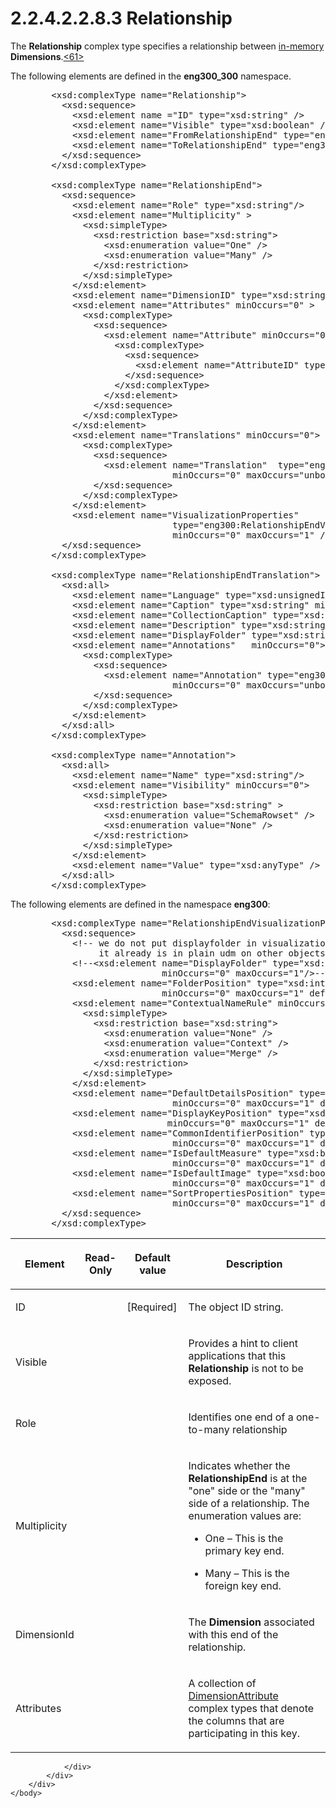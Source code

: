 <html dir="LTR" xmlns:mshelp="http://msdn.microsoft.com/mshelp" xmlns:ddue="http://ddue.schemas.microsoft.com/authoring/2003/5" xmlns:xlink="http://www.w3.org/1999/xlink" xmlns:tool="http://www.microsoft.com/tooltip">
    <head>
        <meta http-equiv="Content-Type" content="text/html; CHARSET=utf-8"></meta>
        <meta name="save" content="history"></meta>
        <title>2.2.4.2.2.8.3 Relationship</title>
        <xml>
            <mshelp:toctitle title="2.2.4.2.2.8.3 Relationship"></mshelp:toctitle>
            <mshelp:rltitle title="[MS-SSAS]: Relationship"></mshelp:rltitle>
            <mshelp:keyword index="A" term="ece33c56-d84f-4b74-beaa-36dd3912e6d8"></mshelp:keyword>
            <mshelp:attr name="DCSext.ContentType" value="open specification"></mshelp:attr>
            <mshelp:attr name="AssetID" value="ece33c56-d84f-4b74-beaa-36dd3912e6d8"></mshelp:attr>
            <mshelp:attr name="TopicType" value="kbRef"></mshelp:attr>
            <mshelp:attr name="DCSext.Title" value="[MS-SSAS]: Relationship" />
        </xml>
    </head>
    <body>
        <div id="header">
            <h1 class="heading">2.2.4.2.2.8.3 Relationship</h1>
        </div>
        <div id="mainSection">
            <div id="mainBody">
                <div id="allHistory" class="saveHistory"></div>
                <div id="sectionSection0" class="section" name="collapseableSection">
                    

<p>The <b>Relationship</b> complex type specifies a
relationship between <a href="8676f5ce-62d4-4244-a326-634bfed4aba4.md#gt_11f8e843-3672-4dc2-8c5a-8a97749cdb07">in-memory</a>
<b>Dimensions</b>.<a id="Appendix_A_Target_61"></a><a href="b9ac4859-2662-44ca-b131-9addd8b953dc.md#Appendix_A_61" aria-label="Product behavior note 61">&lt;61&gt;</a></p>

<p>The following elements are defined in the <b>eng300_300</b>
namespace.</p>

<dl>
<dd>
<div><pre>   &lt;xsd:complexType name=&quot;Relationship&quot;&gt;
     &lt;xsd:sequence&gt;
       &lt;xsd:element name =&quot;ID&quot; type=&quot;xsd:string&quot; /&gt;
       &lt;xsd:element name=&quot;Visible&quot; type=&quot;xsd:boolean&quot; /&gt;
       &lt;xsd:element name=&quot;FromRelationshipEnd&quot; type=&quot;eng300_300:RelationshipEnd&quot; /&gt;
       &lt;xsd:element name=&quot;ToRelationshipEnd&quot; type=&quot;eng300_300:RelationshipEnd&quot; /&gt;
     &lt;/xsd:sequence&gt;
   &lt;/xsd:complexType&gt;
            
   &lt;xsd:complexType name=&quot;RelationshipEnd&quot;&gt;
     &lt;xsd:sequence&gt;
       &lt;xsd:element name=&quot;Role&quot; type=&quot;xsd:string&quot;/&gt;
       &lt;xsd:element name=&quot;Multiplicity&quot; &gt;
         &lt;xsd:simpleType&gt;
           &lt;xsd:restriction base=&quot;xsd:string&quot;&gt;
             &lt;xsd:enumeration value=&quot;One&quot; /&gt;
             &lt;xsd:enumeration value=&quot;Many&quot; /&gt;
           &lt;/xsd:restriction&gt;
         &lt;/xsd:simpleType&gt;
       &lt;/xsd:element&gt;
       &lt;xsd:element name=&quot;DimensionID&quot; type=&quot;xsd:string&quot;/&gt;
       &lt;xsd:element name=&quot;Attributes&quot; minOccurs=&quot;0&quot; &gt;
         &lt;xsd:complexType&gt;
           &lt;xsd:sequence&gt;
             &lt;xsd:element name=&quot;Attribute&quot; minOccurs=&quot;0&quot; maxOccurs=&quot;unbounded&quot;&gt;
               &lt;xsd:complexType&gt;
                 &lt;xsd:sequence&gt;
                   &lt;xsd:element name=&quot;AttributeID&quot; type=&quot;xsd:string&quot;/&gt;
                 &lt;/xsd:sequence&gt;
               &lt;/xsd:complexType&gt;
             &lt;/xsd:element&gt;
           &lt;/xsd:sequence&gt;
         &lt;/xsd:complexType&gt;
       &lt;/xsd:element&gt;
       &lt;xsd:element name=&quot;Translations&quot; minOccurs=&quot;0&quot;&gt;
         &lt;xsd:complexType&gt;
           &lt;xsd:sequence&gt;
             &lt;xsd:element name=&quot;Translation&quot;  type=&quot;eng300_300:RelationshipEndTranslation&quot;
                          minOccurs=&quot;0&quot; maxOccurs=&quot;unbounded&quot;/&gt;
           &lt;/xsd:sequence&gt;
         &lt;/xsd:complexType&gt;
       &lt;/xsd:element&gt;
       &lt;xsd:element name=&quot;VisualizationProperties&quot;              
                          type=&quot;eng300:RelationshipEndVisualizationProperties&quot; 
                          minOccurs=&quot;0&quot; maxOccurs=&quot;1&quot; /&gt;
     &lt;/xsd:sequence&gt;
   &lt;/xsd:complexType&gt;
            
   &lt;xsd:complexType name=&quot;RelationshipEndTranslation&quot;&gt;
     &lt;xsd:all&gt;
       &lt;xsd:element name=&quot;Language&quot; type=&quot;xsd:unsignedInt&quot;/&gt;
       &lt;xsd:element name=&quot;Caption&quot; type=&quot;xsd:string&quot; minOccurs=&quot;0&quot;/&gt;
       &lt;xsd:element name=&quot;CollectionCaption&quot; type=&quot;xsd:string&quot;/&gt;
       &lt;xsd:element name=&quot;Description&quot; type=&quot;xsd:string&quot; minOccurs=&quot;0&quot;/&gt;
       &lt;xsd:element name=&quot;DisplayFolder&quot; type=&quot;xsd:string&quot; minOccurs=&quot;0&quot;/&gt;
       &lt;xsd:element name=&quot;Annotations&quot;   minOccurs=&quot;0&quot;&gt;
         &lt;xsd:complexType&gt;
           &lt;xsd:sequence&gt;
             &lt;xsd:element name=&quot;Annotation&quot; type=&quot;eng300_300:Annotation&quot; 
                          minOccurs=&quot;0&quot; maxOccurs=&quot;unbounded&quot;/&gt;
           &lt;/xsd:sequence&gt;
         &lt;/xsd:complexType&gt;
       &lt;/xsd:element&gt;
     &lt;/xsd:all&gt;
   &lt;/xsd:complexType&gt;
            
   &lt;xsd:complexType name=&quot;Annotation&quot;&gt;
     &lt;xsd:all&gt;
       &lt;xsd:element name=&quot;Name&quot; type=&quot;xsd:string&quot;/&gt;
       &lt;xsd:element name=&quot;Visibility&quot; minOccurs=&quot;0&quot;&gt;
         &lt;xsd:simpleType&gt;
           &lt;xsd:restriction base=&quot;xsd:string&quot; &gt;
             &lt;xsd:enumeration value=&quot;SchemaRowset&quot; /&gt;
             &lt;xsd:enumeration value=&quot;None&quot; /&gt;
           &lt;/xsd:restriction&gt;
         &lt;/xsd:simpleType&gt;
       &lt;/xsd:element&gt;
       &lt;xsd:element name=&quot;Value&quot; type=&quot;xsd:anyType&quot; /&gt;
     &lt;/xsd:all&gt;
   &lt;/xsd:complexType&gt;
</pre></div>
</dd></dl>

<p>The following elements are defined in the namespace <b>eng300</b>:</p>

<dl>
<dd>
<div><pre>   &lt;xsd:complexType name=&quot;RelationshipEndVisualizationProperties&quot;&gt;
     &lt;xsd:sequence&gt;
       &lt;!-- we do not put displayfolder in visualization properties because 
            it already is in plain udm on other objects --&gt;
       &lt;!--&lt;xsd:element name=&quot;DisplayFolder&quot; type=&quot;xsd:boolean&quot; 
                        minOccurs=&quot;0&quot; maxOccurs=&quot;1&quot;/&gt;--&gt;
       &lt;xsd:element name=&quot;FolderPosition&quot; type=&quot;xsd:integer&quot; 
                        minOccurs=&quot;0&quot; maxOccurs=&quot;1&quot; default=&quot;-1&quot;/&gt;
       &lt;xsd:element name=&quot;ContextualNameRule&quot; minOccurs=&quot;0&quot; maxOccurs=&quot;1&quot; default=&quot;None&quot;&gt;
         &lt;xsd:simpleType&gt;
           &lt;xsd:restriction base=&quot;xsd:string&quot;&gt;
             &lt;xsd:enumeration value=&quot;None&quot; /&gt;
             &lt;xsd:enumeration value=&quot;Context&quot; /&gt;
             &lt;xsd:enumeration value=&quot;Merge&quot; /&gt;
           &lt;/xsd:restriction&gt;
         &lt;/xsd:simpleType&gt;
       &lt;/xsd:element&gt;
       &lt;xsd:element name=&quot;DefaultDetailsPosition&quot; type=&quot;xsd:integer&quot; 
                          minOccurs=&quot;0&quot; maxOccurs=&quot;1&quot; default=&quot;-1&quot;/&gt;
       &lt;xsd:element name=&quot;DisplayKeyPosition&quot; type=&quot;xsd:integer&quot; 
                         minOccurs=&quot;0&quot; maxOccurs=&quot;1&quot; default=&quot;-1&quot;/&gt;
       &lt;xsd:element name=&quot;CommonIdentifierPosition&quot; type=&quot;xsd:integer&quot; 
                          minOccurs=&quot;0&quot; maxOccurs=&quot;1&quot; default=&quot;-1&quot;/&gt;
       &lt;xsd:element name=&quot;IsDefaultMeasure&quot; type=&quot;xsd:boolean&quot; 
                          minOccurs=&quot;0&quot; maxOccurs=&quot;1&quot; default=&quot;false&quot;/&gt;
       &lt;xsd:element name=&quot;IsDefaultImage&quot; type=&quot;xsd:boolean&quot; 
                          minOccurs=&quot;0&quot; maxOccurs=&quot;1&quot; default=&quot;false&quot;/&gt;
       &lt;xsd:element name=&quot;SortPropertiesPosition&quot; type=&quot;xsd:integer&quot; 
                          minOccurs=&quot;0&quot; maxOccurs=&quot;1&quot; default=&quot;-1&quot;/&gt;
     &lt;/xsd:sequence&gt;
   &lt;/xsd:complexType&gt;
</pre></div>
</dd></dl>

<table>
 <thead>
  <tr>
   <th>
   <p>Element</p>
   </th>
   <th>
   <p>Read-Only</p>
   </th>
   <th>
   <p>Default value</p>
   </th>
   <th>
   <p>Description</p>
   </th>
  </tr>
 </thead>
 <tr>
  <td>
  <p>ID</p>
  </td>
  <td>
  <p> </p>
  </td>
  <td>
  <p>[Required]</p>
  </td>
  <td>
  <p>The object ID string.</p>
  </td>
 </tr>
 <tr>
  <td>
  <p>Visible</p>
  </td>
  <td>
  <p> </p>
  </td>
  <td>
  <p> </p>
  </td>
  <td>
  <p>Provides a hint to client applications that this <b>Relationship</b>
  is not to be exposed.</p>
  </td>
 </tr>
 <tr>
  <td>
  <p>Role</p>
  </td>
  <td>
  <p> </p>
  </td>
  <td>
  <p> </p>
  </td>
  <td>
  <p>Identifies one end of a one-to-many relationship</p>
  </td>
 </tr>
 <tr>
  <td>
  <p>Multiplicity</p>
  </td>
  <td>
  <p> </p>
  </td>
  <td>
  <p> </p>
  </td>
  <td>
  <p>Indicates whether the <b>RelationshipEnd</b> is at the
  &quot;one&quot; side or the &quot;many&quot; side of a relationship. The
  enumeration values are:</p>
  <ul><li><p><span><span>  
  </span></span><span>One – This is the primary key
  end.</span></p>
  </li><li><p><span><span>  
  </span></span><span>Many – This is the foreign key
  end.</span></p>
  </li></ul></td>
 </tr>
 <tr>
  <td>
  <p>DimensionId</p>
  </td>
  <td>
  <p> </p>
  </td>
  <td>
  <p> </p>
  </td>
  <td>
  <p>The <b>Dimension</b> associated with this end of the
  relationship.</p>
  </td>
 </tr>
 <tr>
  <td>
  <p>Attributes</p>
  </td>
  <td>
  <p> </p>
  </td>
  <td>
  <p> </p>
  </td>
  <td>
  <p>A collection of <a href="2865fe4f-5fbb-4ae6-b0cf-811b32b4a139.md">DimensionAttribute</a>
  complex types that denote the columns that are participating in this key.</p>
  </td>
 </tr>
</table>

<p> </p>


                </div>
            </div>
        </div>
    </body>
</html>